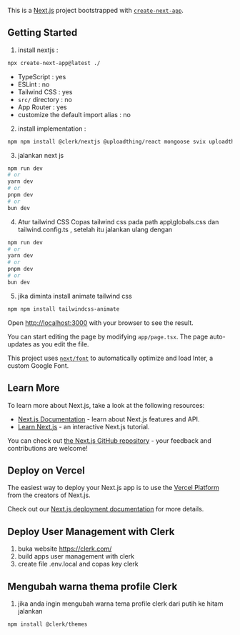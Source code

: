 This is a [Next.js](https://nextjs.org/) project bootstrapped with [`create-next-app`](https://github.com/vercel/next.js/tree/canary/packages/create-next-app).

## Getting Started


1. install nextjs :
```bash
npx create-next-app@latest ./
```
- TypeScript : yes
- ESLint : no
- Tailwind CSS : yes
- `src/` directory : no
- App Router : yes
- customize the default import alias : no

2. install implementation :
```bash
npm npm install @clerk/nextjs @uploadthing/react mongoose svix uploadthing
```

3. jalankan next js
```bash
npm run dev
# or
yarn dev
# or
pnpm dev
# or
bun dev
```

4. Atur tailwind CSS
Copas tailwind css pada path app\globals.css dan tailwind.config.ts , setelah itu jalankan ulang dengan
```bash
npm run dev
# or
yarn dev
# or
pnpm dev
# or
bun dev
```

5. jika diminta install animate tailwind css
```bash
npm npm install tailwindcss-animate
```


Open [http://localhost:3000](http://localhost:3000) with your browser to see the result.

You can start editing the page by modifying `app/page.tsx`. The page auto-updates as you edit the file.

This project uses [`next/font`](https://nextjs.org/docs/basic-features/font-optimization) to automatically optimize and load Inter, a custom Google Font.

## Learn More

To learn more about Next.js, take a look at the following resources:

- [Next.js Documentation](https://nextjs.org/docs) - learn about Next.js features and API.
- [Learn Next.js](https://nextjs.org/learn) - an interactive Next.js tutorial.

You can check out [the Next.js GitHub repository](https://github.com/vercel/next.js/) - your feedback and contributions are welcome!

## Deploy on Vercel

The easiest way to deploy your Next.js app is to use the [Vercel Platform](https://vercel.com/new?utm_medium=default-template&filter=next.js&utm_source=create-next-app&utm_campaign=create-next-app-readme) from the creators of Next.js.

Check out our [Next.js deployment documentation](https://nextjs.org/docs/deployment) for more details.

## Deploy User Management with Clerk

1. buka website https://clerk.com/
2. build apps user management with clerk
3. create file .env.local and copas key clerk

## Mengubah warna thema profile Clerk
1. jika anda ingin mengubah warna tema profile clerk dari putih ke hitam jalankan  
```bash
npm install @clerk/themes
```

